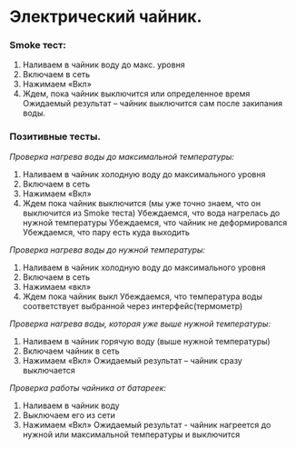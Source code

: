 # Электрический чайник.
### Smoke тест:
1. Наливаем в чайник воду до макс. уровня
2. Включаем в сеть 
3. Нажимаем «Вкл»
4. Ждем, пока чайник выключится или определенное время 
Ожидаемый результат – чайник выключится сам после закипания воды.

### Позитивные тесты.
*Проверка нагрева воды до максимальной температуры:*
1. Наливаем в чайник холодную воду до максимального уровня
2. Включаем в сеть
3. Нажимаем «Вкл»
4. Ждем пока чайник выключится (мы уже точно знаем, что он выключится из Smoke теста) 
Убеждаемся, что вода нагрелась до нужной температуры
Убеждаемся, что чайник не деформировался
Убеждаемся, что пару есть куда выходить

*Проверка нагрева воды до нужной температуры:*
1. Наливаем в чайник холодную воду до максимального уровня
2. Включаем в сеть
3. Нажимаем «вкл»
4. Ждем пока чайник выкл
Убеждаемся, что температура воды соответствует выбранной через интерфейс(термометр) 

*Проверка нагрева воды, которая уже выше нужной температуры:*
1. Наливаем в чайник горячую воду (выше нужной температуры)
2. Включаем чайник в сеть
3. Нажимаем «Вкл»
Ожидаемый результат – чайник сразу выключается

*Проверка работы чайника от батареек:*
1. Наливаем в чайник воду
2. Выключаем его из сети
3. Нажимаем «Вкл»
Ожидаемый результат - чайник нагреется до нужной или максимальной температуры и выключится
